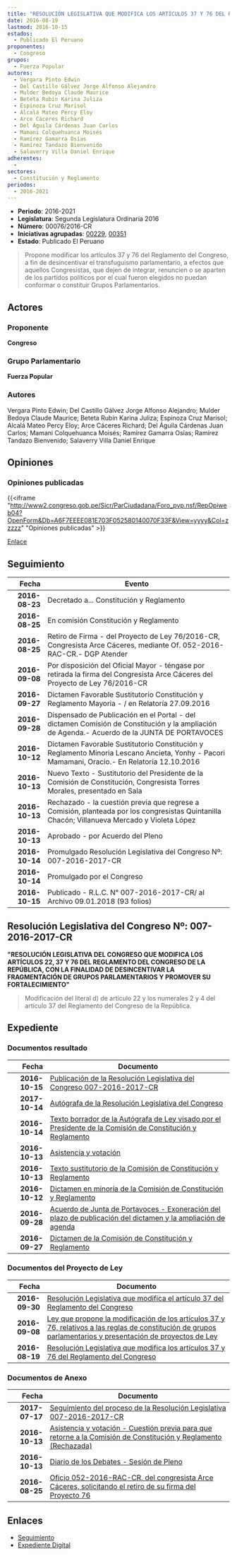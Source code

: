 ```yaml
---
title: "RESOLUCIÓN LEGISLATIVA QUE MODIFICA LOS ARTÍCULOS 37 Y 76 DEL REGLAMENTO DEL CONGRESO"
date: 2016-08-19
lastmod: 2016-10-15
estados: 
  - Publicado El Peruano
proponentes: 
  - Congreso
grupos: 
  - Fuerza Popular
autores: 
  - Vergara Pinto Edwin
  - Del Castillo Gálvez Jorge Alfonso Alejandro
  - Mulder Bedoya Claude Maurice
  - Beteta Rubín Karina Juliza
  - Espinoza Cruz Marisol
  - Alcalá Mateo Percy Eloy
  - Arce Cáceres Richard
  - Del Águila Cárdenas Juan Carlos
  - Mamani Colquehuanca Moisés
  - Ramírez Gamarra Osías
  - Ramírez Tandazo Bienvenido
  - Salaverry Villa Daniel Enrique
adherentes: 
  - 
sectores: 
  - Constitución y Reglamento
periodos: 
  - 2016-2021
---
```


- **Periodo**: 2016-2021
- **Legislatura**: Segunda Legislatura Ordinaria 2016
- **Número**: 00076/2016-CR
- **Iniciativas agrupadas**: [00229](../../00200/00229), [00351](../../00300/00351)
- **Estado**: Publicado El Peruano

> Propone modificar los artículos 37 y 76 del Reglamento del Congreso, a fin de desincentivar el transfuguismo parlamentario, a efectos que aquellos Congresistas, que dejen de integrar, renuncien o se aparten de los partidos políticos por el cual fueron elegidos no puedan conformar o constituir Grupos Parlamentarios.


## Actores

### Proponente

**Congreso**

### Grupo Parlamentario

**Fuerza Popular**

### Autores

Vergara Pinto Edwin; Del Castillo Gálvez Jorge Alfonso Alejandro; Mulder Bedoya Claude Maurice; Beteta Rubín Karina Juliza; Espinoza Cruz Marisol; Alcalá Mateo Percy Eloy; Arce Cáceres Richard; Del Águila Cárdenas Juan Carlos; Mamani Colquehuanca Moisés; Ramírez Gamarra Osías; Ramírez Tandazo Bienvenido; Salaverry Villa Daniel Enrique


## Opiniones

### Opiniones publicadas

{{<iframe "http://www2.congreso.gob.pe/Sicr/ParCiudadana/Foro_pvp.nsf/RepOpiweb04?OpenForm&Db=A6F7EEEE081E703F052580140070F33F&View=yyyy&Col=zzzzz" "Opiniones publicadas" >}}

[Enlace](http://www2.congreso.gob.pe/Sicr/ParCiudadana/Foro_pvp.nsf/RepOpiweb04?OpenForm&Db=A6F7EEEE081E703F052580140070F33F&View=yyyy&Col=zzzzz)

## Seguimiento

| Fecha | Evento |
|------:|--------|
| **2016-08-23** | Decretado a... Constitución y Reglamento|
| **2016-08-25** | En comisión Constitución y Reglamento|
| **2016-08-25** | Retiro de Firma - del Proyecto de Ley 76/2016-CR, Congresista Arce Cáceres, mediante Of. 052-2016-RAC-CR.- DGP Atender|
| **2016-09-08** | Por disposición del Oficial Mayor - téngase por retirada la firma del Congresista Arce Cáceres del Proyecto de Ley 76/2016-CR|
| **2016-09-27** | Dictamen Favorable Sustitutorio Constitución y Reglamento Mayoria - / en Relatoría 27.09.2016|
| **2016-09-28** | Dispensado de Publicación en el Portal - del dictamen Comisión de Constitución y la ampliación de Agenda.- Acuerdo de la JUNTA DE PORTAVOCES|
| **2016-10-12** | Dictamen Favorable Sustitutorio Constitución y Reglamento Minoria Lescano Ancieta, Yonhy - Pacori Mamamani, Oracio.- En Relatoría 12.10.2016|
| **2016-10-13** | Nuevo Texto - Sustitutorio del Presidente de la Comisión de Constitución, Congresista Torres Morales, presentado en Sala|
| **2016-10-13** | Rechazado - la cuestión previa que regrese a Comisión, planteada por los congresistas Quintanilla Chacón; Villanueva Mercado y Violeta López|
| **2016-10-13** | Aprobado - por Acuerdo del Pleno|
| **2016-10-14** | Promulgado Resolución Legislativa del Congreso Nº: 007-2016-2017-CR|
| **2016-10-14** | Promulgado por el Congreso|
| **2016-10-15** | Publicado - R.L.C. N° 007-2016-2017-CR/ al Archivo 09.01.2018 (93 folios)|

## Resolución Legislativa del Congreso Nº: 007-2016-2017-CR

**"RESOLUCIÓN LEGISLATIVA DEL CONGRESO QUE MODIFICA LOS ARTÍCULOS 22, 37 Y 76 DEL REGLAMENTO DEL CONGRESO DE LA REPÚBLICA, CON LA FINALIDAD DE DESINCENTIVAR LA FRAGMENTACIÓN DE GRUPOS PARLAMENTARIOS Y PROMOVER SU FORTALECIMIENTO"**

> Modificación del literal d) de artículo 22 y los numerales 2 y 4 del artículo 37 del Reglamento del Congreso de la República.


## Expediente


### Documentos resultado

| Fecha | Documento |
|------:|--------|
| **2016-10-15** | [Publicación de la Resolución Legislativa del Congreso 007-2016-2017-CR](http://www.leyes.congreso.gob.pe/Documentos/2016_2021/Resolucion_Legislativa_del_Congreso/RLC-7-2016-2017-CR.pdf) |
| **2017-10-14** | [Autógrafa de la Resolución Legislativa del Congreso](http://www.leyes.congreso.gob.pe/Documentos/2016_2021/Autografas/Resolucion_Legislativa_del_Congreso/AU0007620161014.PDF) |
| **2016-10-14** | [Texto borrador de la Autógrafa de Ley visado por el Presidente de la Comisión de Constitución y Reglamento](http://www.leyes.congreso.gob.pe/Documentos/2016_2021/Texto_Borrador_de_Autografa/BAU0007620161014.pdf) |
| **2016-10-13** | [Asistencia y votación](http://www.leyes.congreso.gob.pe/Documentos/2016_2021/Asistencia_y_Votacion/Proyectos_de_Ley/AV0007620161013...pdf) |
| **2016-10-13** | [Texto sustitutorio de la Comisión de Constitución y Reglamento](http://www.leyes.congreso.gob.pe/Documentos/2016_2021/Texto_Sustitutorio/Proyectos_de_Ley/TS0007620161013.pdf) |
| **2016-10-12** | [Dictamen en minoría de la Comisión de Constitución y Reglamento](http://www.leyes.congreso.gob.pe/Documentos/2016_2021/Dictamenes/Proyectos_de_Ley/00076DC04MIN20161012....pdf) |
| **2016-09-28** | [Acuerdo de Junta de Portavoces - Exoneración del plazo de publicación del dictamen y la ampliación de agenda](http://www.leyes.congreso.gob.pe/Documentos/2016_2021/Acuerdos/Junta_Portavoces/AJP0007620160928.PDF) |
| **2016-09-27** | [Dictamen de la Comisión de Constitución y Reglamento](http://www.leyes.congreso.gob.pe/Documentos/2016_2021/Dictamenes/Proyectos_de_Ley/00076DC04MAY20160927..pdf) |

### Documentos del Proyecto de Ley

| Fecha | Documento |
|------:|--------|
| **2016-09-30** | [Resolución Legislativa que modifica el artículo 37 del Reglamento del Congreso](http://www.leyes.congreso.gob.pe/Documentos/2016_2021/Proyectos_de_Ley_y_de_Resoluciones_Legislativas/PL0035120160930..pdf) |
| **2016-09-08** | [Ley que propone la modificación de los artículos 37 y 76, relativos a las reglas de constitución de grupos parlamentarios y presentación de proyectos de Ley](http://www.leyes.congreso.gob.pe/Documentos/2016_2021/Proyectos_de_Ley_y_de_Resoluciones_Legislativas/PL0022920160908..pdf) |
| **2016-08-19** | [Resolución Legislativa que modifica los artículos 37 y 76 del Reglamento del Congreso](http://www.leyes.congreso.gob.pe/Documentos/2016_2021/Proyectos_de_Ley_y_de_Resoluciones_Legislativas/PL00076_20160819.pdf) |

### Documentos de Anexo

| Fecha | Documento |
|------:|--------|
| **2017-07-17** | [Seguimiento del proceso de la Resolución Legislativa 007-2016-2017-CR](http://www.leyes.congreso.gob.pe/Documentos/2016_2021/Seguimiento_de_Proyectos_de_Ley/00076PL20170717.pdf) |
| **2016-10-13** | [Asistencia y votación - Cuestión previa para que retorne a la Comisión de Constitución y Reglamento (Rechazada)](http://www.leyes.congreso.gob.pe/Documentos/2016_2021/Asistencia_y_Votacion/Proyectos_de_Ley/AV0007620161013..pdf) |
| **2016-10-13** | [Diario de los Debates - Sesión de Pleno](http://www2.congreso.gob.pe/Sicr/DiarioDebates/Publicad.nsf/SesionesPleno/05256D6E0073DFE90525804C000D73EF/$FILE/PLO-2016-15.pdf) |
| **2016-08-25** | [Oficio 052-2016-RAC-CR, del congresista Arce Cáceres, solicitando el retiro de su firma del Proyecto 76](http://www.leyes.congreso.gob.pe/Documentos/2016_2021/Oficios/Congresistas/OFICIO-052-2016-RAC-CR.pdf) |

## Enlaces 

- [Seguimiento](http://www2.congreso.gob.pe/Sicr/TraDocEstProc/CLProLey2016.nsf/f7fff46988ca05b1052578e100829cc7/653cc56388fde9fc052580140079567e?OpenDocument)
- [Expediente Digital](http://www2.congreso.gob.pe/Sicr/TraDocEstProc/CLProLey2016.nsf/f7fff46988ca05b1052578e100829cc7/653cc56388fde9fc052580140079567e?OpenDocument&Click=05257FB7005EB655.eb71d0cf91d8294e05256cdf006b5706/$Body/0.1C6C)
